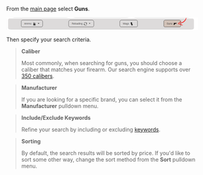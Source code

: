 <!-- TITLE: Searching Guns -->
<!-- SUBTITLE: How to search for guns using AmmoSeek.com -->

From the [main page](https://ammoseek.com/) select **Guns**.

![Searchguns](/uploads/searchguns.png "Searchguns")

Then specify your search criteria.

> **Caliber**
> 
> Most commonly, when searching for guns, you should choose a caliber that matches your firearm. Our search engine supports over [350 calibers](http://ammoseek.com/calibers/).

> **Manufacturer**
> 
> If you are looking for a specific brand, you can select it from the **Manufacturer** pulldown menu.

> **Include/Exclude Keywords**
> 
> Refine your search by including or excluding [keywords](keywords).

> **Sorting**
> 
> By default, the search results will be sorted by price. If you'd like to sort some other way, change the sort method from the **Sort** pulldown menu.